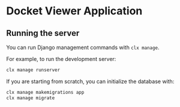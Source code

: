 # Docket Viewer Application

## Running the server

You can run Django management commands with `clx manage`.

For example, to run the development server:

```bash
clx manage runserver
```

If you are starting from scratch, you can initialize the database with:

```bash
clx manage makemigrations app
clx manage migrate
```
